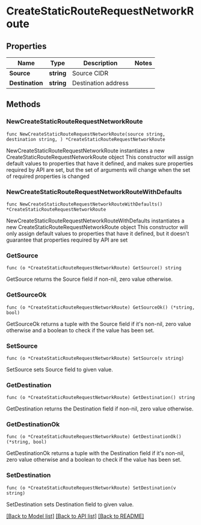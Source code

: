 # CreateStaticRouteRequestNetworkRoute

## Properties

Name | Type | Description | Notes
------------ | ------------- | ------------- | -------------
**Source** | **string** | Source CIDR | 
**Destination** | **string** | Destination address | 

## Methods

### NewCreateStaticRouteRequestNetworkRoute

`func NewCreateStaticRouteRequestNetworkRoute(source string, destination string, ) *CreateStaticRouteRequestNetworkRoute`

NewCreateStaticRouteRequestNetworkRoute instantiates a new CreateStaticRouteRequestNetworkRoute object
This constructor will assign default values to properties that have it defined,
and makes sure properties required by API are set, but the set of arguments
will change when the set of required properties is changed

### NewCreateStaticRouteRequestNetworkRouteWithDefaults

`func NewCreateStaticRouteRequestNetworkRouteWithDefaults() *CreateStaticRouteRequestNetworkRoute`

NewCreateStaticRouteRequestNetworkRouteWithDefaults instantiates a new CreateStaticRouteRequestNetworkRoute object
This constructor will only assign default values to properties that have it defined,
but it doesn't guarantee that properties required by API are set

### GetSource

`func (o *CreateStaticRouteRequestNetworkRoute) GetSource() string`

GetSource returns the Source field if non-nil, zero value otherwise.

### GetSourceOk

`func (o *CreateStaticRouteRequestNetworkRoute) GetSourceOk() (*string, bool)`

GetSourceOk returns a tuple with the Source field if it's non-nil, zero value otherwise
and a boolean to check if the value has been set.

### SetSource

`func (o *CreateStaticRouteRequestNetworkRoute) SetSource(v string)`

SetSource sets Source field to given value.


### GetDestination

`func (o *CreateStaticRouteRequestNetworkRoute) GetDestination() string`

GetDestination returns the Destination field if non-nil, zero value otherwise.

### GetDestinationOk

`func (o *CreateStaticRouteRequestNetworkRoute) GetDestinationOk() (*string, bool)`

GetDestinationOk returns a tuple with the Destination field if it's non-nil, zero value otherwise
and a boolean to check if the value has been set.

### SetDestination

`func (o *CreateStaticRouteRequestNetworkRoute) SetDestination(v string)`

SetDestination sets Destination field to given value.



[[Back to Model list]](../README.md#documentation-for-models) [[Back to API list]](../README.md#documentation-for-api-endpoints) [[Back to README]](../README.md)


